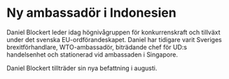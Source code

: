 # Ny ambassadör i Indonesien

Daniel Blockert leder idag högnivågruppen för konkurrenskraft och tillväxt under det svenska EU-ordförandeskapet. Daniel har tidigare varit Sveriges brexitförhandlare, WTO-ambassadör, biträdande chef för UD:s handelsenhet och stationerad vid ambassaden i Singapore.

Daniel Blockert tillträder sin nya befattning i augusti.
